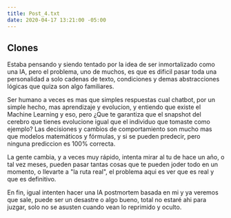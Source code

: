 ```yaml
---
title: Post_4.txt
date: 2020-04-17 13:21:00 -05:00
---
```


## Clones

Estaba pensando y siendo tentado por la idea de ser inmortalizado como una IA, pero el problema, uno de muchos, es que es dificil pasar toda una personalidad a solo cadenas de texto, condiciones y demas abstracciones lógicas que quiza son algo familiares.

Ser humano a veces es mas que simples respuestas cual chatbot, por un simple hecho, mas aprendizaje y evolucion, y entiendo que existe el Machine Learning y eso, pero ¿Que te garantiza que el snapshot del cerebro que tienes evolucione igual que el individuo que tomaste como ejemplo? Las decisiones y cambios de comportamiento son mucho mas que modelos matemáticos y fórmulas, y si se pueden predecir, pero ninguna prediccion es 100% correcta.

La gente cambia, y a veces muy rápido, intenta mirar al tu de hace un año, o tal vez meses, pueden pasar tantas cosas que te pueden joder todo en un momento, o llevarte a "la ruta real", el problema aqui es ver que es real y que es definitivo.

En fin, igual intenten hacer una IA postmortem basada en mi y ya veremos que sale, puede ser un desastre o algo bueno, total no estaré ahi para juzgar, solo no se asusten cuando vean lo reprimido y oculto.